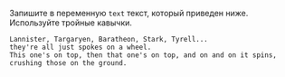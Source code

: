 
Запишите в переменную `text` текст, который приведен ниже. Используйте тройные кавычки.

```
Lannister, Targaryen, Baratheon, Stark, Tyrell...
they're all just spokes on a wheel.
This one's on top, then that one's on top, and on and on it spins,
crushing those on the ground.
```
